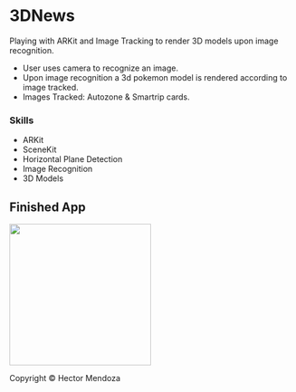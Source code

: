 # 3DNews
Playing with ARKit and Image Tracking to render 3D models upon image recognition.

- User uses camera to recognize an image.
- Upon image recognition a 3d pokemon model is rendered according to image tracked.
- Images Tracked: Autozone & Smartrip cards.

### Skills
* ARKit
* SceneKit
* Horizontal Plane Detection
* Image Recognition
* 3D Models


## Finished App
<img src="3dnews.gif" width="250">

Copyright © Hector Mendoza
